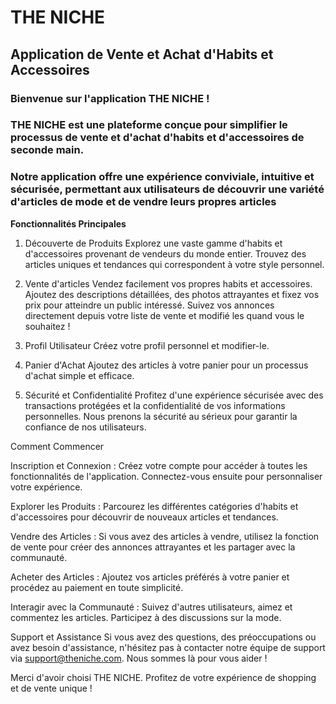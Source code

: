 # THE NICHE
## Application de Vente et Achat d'Habits et Accessoires

### Bienvenue sur l'application THE NICHE !
### THE NICHE est une plateforme conçue pour simplifier le processus de vente et d'achat d'habits et d'accessoires de seconde main. 
### Notre application offre une expérience conviviale, intuitive et sécurisée, permettant aux utilisateurs de découvrir une variété d'articles de mode et de vendre leurs propres articles 

**Fonctionnalités Principales**

1. Découverte de Produits
Explorez une vaste gamme d'habits et d'accessoires provenant de vendeurs du monde entier.
Trouvez des articles uniques et tendances qui correspondent à votre style personnel.

2. Vente d'articles
Vendez facilement vos propres habits et accessoires. Ajoutez des descriptions détaillées, des photos attrayantes et fixez vos prix pour atteindre un public intéressé.
Suivez vos annonces directement depuis votre liste de vente et modifié les quand vous le souhaitez ! 

4. Profil Utilisateur
Créez votre profil personnel et modifier-le. 

5. Panier d'Achat
Ajoutez des articles à votre panier pour un processus d'achat simple et efficace.

7. Sécurité et Confidentialité
Profitez d'une expérience sécurisée avec des transactions protégées et la confidentialité de vos informations personnelles. Nous prenons la sécurité au sérieux pour garantir la confiance de nos utilisateurs.

Comment Commencer

Inscription et Connexion : Créez votre compte pour accéder à toutes les fonctionnalités de l'application. Connectez-vous ensuite pour personnaliser votre expérience.

Explorer les Produits : Parcourez les différentes catégories d'habits et d'accessoires pour découvrir de nouveaux articles et tendances.

Vendre des Articles : Si vous avez des articles à vendre, utilisez la fonction de vente pour créer des annonces attrayantes et les partager avec la communauté.

Acheter des Articles : Ajoutez vos articles préférés à votre panier et procédez au paiement en toute simplicité.

Interagir avec la Communauté : Suivez d'autres utilisateurs, aimez et commentez les articles. Participez à des discussions sur la mode.

Support et Assistance
Si vous avez des questions, des préoccupations ou avez besoin d'assistance, n'hésitez pas à contacter notre équipe de support via support@theniche.com. Nous sommes là pour vous aider !

Merci d'avoir choisi THE NICHE. Profitez de votre expérience de shopping et de vente unique !
